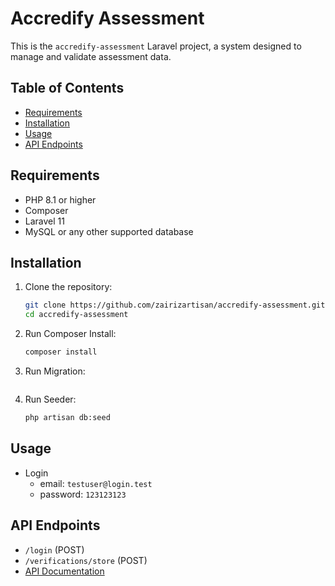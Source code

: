 # Accredify Assessment

This is the `accredify-assessment` Laravel project, a system designed to manage and validate assessment data.

## Table of Contents

-   [Requirements](#requirements)
-   [Installation](#installation)
-   [Usage](#usage)
-   [API Endpoints](#api-endpoints)

## Requirements

-   PHP 8.1 or higher
-   Composer
-   Laravel 11
-   MySQL or any other supported database

## Installation

1. Clone the repository:

    ```bash
    git clone https://github.com/zairizartisan/accredify-assessment.git
    cd accredify-assessment

    ```

2. Run Composer Install:

    ```bash
    composer install

    ```

3. Run Migration:

    ```bash

    ```

4. Run Seeder:

    ```bash
    php artisan db:seed
    ```

## Usage

-   Login
    -   email: `testuser@login.test`
    -   password: `123123123`

## API Endpoints

-   `/login` (POST)
-   `/verifications/store` (POST)
-   [API Documentation](https://app.swaggerhub.com/apis/ZAIRIZARTISAN/accredify-assessment-api/1)
